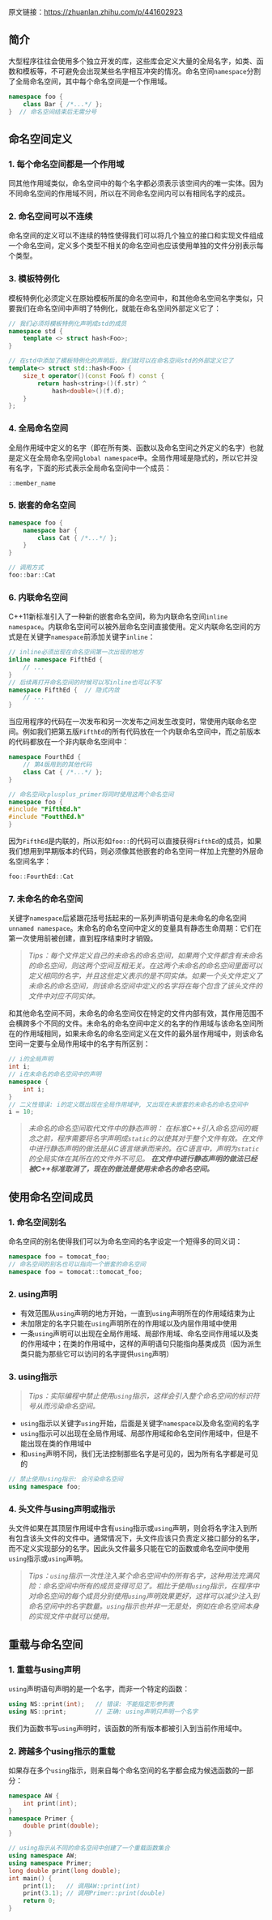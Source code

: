 原文链接：https://zhuanlan.zhihu.com/p/441602923

## **简介**

大型程序往往会使用多个独立开发的库，这些库会定义大量的全局名字，如类、函数和模板等，不可避免会出现某些名字相互冲突的情况。命名空间`namespace`分割了全局命名空间，其中每个命名空间是一个作用域。

```cpp
namespace foo {
    class Bar { /*...*/ };
}  // 命名空间结束后无需分号
```

## **命名空间定义**

### **1. 每个命名空间都是一个作用域**

同其他作用域类似，命名空间中的每个名字都必须表示该空间内的唯一实体。因为不同命名空间的作用域不同，所以在不同命名空间内可以有相同名字的成员。

### **2. 命名空间可以不连续**

命名空间的定义可以不连续的特性使得我们可以将几个独立的接口和实现文件组成一个命名空间，定义多个类型不相关的命名空间也应该使用单独的文件分别表示每个类型。

### **3. 模板特例化**

模板特例化必须定义在原始模板所属的命名空间中，和其他命名空间名字类似，只要我们在命名空间中声明了特例化，就能在命名空间外部定义它了：

```cpp
// 我们必须将模板特例化声明成std的成员
namespace std {
    template <> struct hash<Foo>;
}

// 在std中添加了模板特例化的声明后，我们就可以在命名空间std的外部定义它了
template<> struct std::hash<Foo> {
    size_t operator()(const Foo& f) const {
        return hash<string>()(f.str) ^
            hash<double>()(f.d);
    }
};
```

### **4. 全局命名空间**

全局作用域中定义的名字（即在所有类、函数以及命名空间之外定义的名字）也就是定义在全局命名空间`global namespace`中。全局作用域是隐式的，所以它并没有名字，下面的形式表示全局命名空间中一个成员：

```cpp
::member_name
```

### **5. 嵌套的命名空间**

```cpp
namespace foo {
    namespace bar {
        class Cat { /*...*/ };
    }
}

// 调用方式
foo::bar::Cat
```

### **6. 内联命名空间**

C++11新标准引入了一种新的嵌套命名空间，称为内联命名空间`inline namespace`。内联命名空间可以被外层命名空间直接使用。定义内联命名空间的方式是在关键字`namespace`前添加关键字`inline`：

```cpp
// inline必须出现在命名空间第一次出现的地方
inline namespace FifthEd {
    // ...
}
// 后续再打开命名空间的时候可以写inline也可以不写
namespace FifthEd {  // 隐式内敛
    // ...
}
```

当应用程序的代码在一次发布和另一次发布之间发生改变时，常使用内联命名空间。例如我们把第五版`FifthEd`的所有代码放在一个内联命名空间中，而之前版本的代码都放在一个非内联命名空间中：

```cpp
namespace FourthEd {
    // 第4版用到的其他代码
    class Cat { /*...*/ };
}

// 命名空间cplusplus_primer将同时使用这两个命名空间
namespace foo {
#include "FifthEd.h"
#include "FoutthEd.h"
} 
```

因为`FifthEd`是内联的，所以形如`foo::`的代码可以直接获得`FifthEd`的成员，如果我们想用到早期版本的代码，则必须像其他嵌套的命名空间一样加上完整的外层命名空间名字：

```cpp
foo::FourthEd::Cat
```

### **7. 未命名的命名空间**

关键字`namespace`后紧跟花括号括起来的一系列声明语句是未命名的命名空间`unnamed namespace`。未命名的命名空间中定义的变量具有静态生命周期：它们在第一次使用前被创建，直到程序结束时才销毁。

> *Tips：每个文件定义自己的未命名的命名空间，如果两个文件都含有未命名的命名空间，则这两个空间互相无关。在这两个未命名的命名空间里面可以定义相同的名字，并且这些定义表示的是不同实体。如果一个头文件定义了未命名的命名空间，则该命名空间中定义的名字将在每个包含了该头文件的文件中对应不同实体。*

和其他命名空间不同，未命名的命名空间仅在特定的文件内部有效，其作用范围不会横跨多个不同的文件。未命名的命名空间中定义的名字的作用域与该命名空间所在的作用域相同，如果未命名的命名空间定义在文件的最外层作用域中，则该命名空间一定要与全局作用域中的名字有所区别：

```cpp
// i的全局声明
int i;
// i在未命名的命名空间中的声明
namespace {
    int i;  
}
// 二义性错误: i的定义既出现在全局作用域中, 又出现在未嵌套的未命名的命名空间中
i = 10;
```



> *未命名的命名空间取代文件中的静态声明：*
> *在标准C++引入命名空间的概念之前，程序需要将名字声明成`static`的以使其对于整个文件有效。在文件中进行静态声明的做法是从C语言继承而来的。在C语言中，声明为`static`的全局实体在其所在的文件外不可见。*
> ***在文件中进行静态声明的做法已经被C++标准取消了，现在的做法是使用未命名的命名空间。***

## **使用命名空间成员**

### **1. 命名空间别名**

命名空间的别名使得我们可以为命名空间的名字设定一个短得多的同义词：

```cpp
namespace foo = tomocat_foo;
// 命名空间的别名也可以指向一个嵌套的命名空间
namespace foo = tomocat::tomocat_foo;
```

### **2. using声明**

- 有效范围从`using`声明的地方开始，一直到`using`声明所在的作用域结束为止
- 未加限定的名字只能在`using`声明所在的作用域以及内层作用域中使用
- 一条`using`声明可以出现在全局作用域、局部作用域、命名空间作用域以及类的作用域中；在类的作用域中，这样的声明语句只能指向基类成员（因为派生类只能为那些它可以访问的名字提供`using`声明）

### **3. using指示**

> *Tips：实际编程中禁止使用`using`指示，这样会引入整个命名空间的标识符号从而污染命名空间。*

- `using`指示以关键字`using`开始，后面是关键字`namespace`以及命名空间的名字
- `using`指示可以出现在全局作用域、局部作用域和命名空间作用域中，但是不能出现在类的作用域中
- 和`using`声明不同，我们无法控制那些名字是可见的，因为所有名字都是可见的

```cpp
// 禁止使用using指示: 会污染命名空间
using namespace foo;
```



### **4. 头文件与using声明或指示**

头文件如果在其顶层作用域中含有`using`指示或`using`声明，则会将名字注入到所有包含该头文件的文件中。通常情况下，头文件应该只负责定义接口部分的名字，而不定义实现部分的名字。因此头文件最多只能在它的函数或命名空间中使用`using`指示或`using`声明。

> *Tips：`using`指示一次性注入某个命名空间中的所有名字，这种用法充满风险：命名空间中所有的成员变得可见了。相比于使用`using`指示，在程序中对命名空间的每个成员分别使用`using`声明效果更好，这样可以减少注入到命名空间中的名字数量。`using`指示也并非一无是处，例如在命名空间本身的实现文件中就可以使用。*

## **重载与命名空间**

### **1. 重载与using声明**

`using`声明语句声明的是一个名字，而非一个特定的函数：

```cpp
using NS::print(int);   // 错误: 不能指定形参列表
using NS::print;        // 正确: using声明只声明一个名字
```

我们为函数书写`using`声明时，该函数的所有版本都被引入到当前作用域中。

### **2. 跨越多个using指示的重载**

如果存在多个`using`指示，则来自每个命名空间的名字都会成为候选函数的一部分：

```cpp
namespace AW {
    int print(int);
}
namespace Primer {
    double print(double);
}

// using指示从不同的命名空间中创建了一个重载函数集合
using namespace AW;
using namespace Primer;
long double print(long double);
int main() {
    print(1);   // 调用AW::print(int)
    print(3.1); // 调用Primer::print(double)
    return 0;
}
```